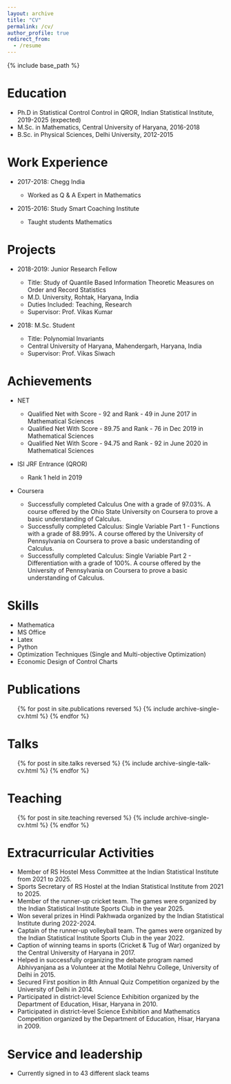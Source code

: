 ```yaml
---
layout: archive
title: "CV"
permalink: /cv/
author_profile: true
redirect_from:
  - /resume
---
```


{% include base_path %}

Education
======
* Ph.D in Statistical Control Control in  QROR, Indian Statistical Institute, 2019-2025 (expected)
* M.Sc. in Mathematics, Central University of Haryana, 2016-2018
* B.Sc. in Physical Sciences, Delhi University, 2012-2015

Work Experience
======
* 2017-2018: Chegg India
  * Worked as Q & A Expert in Mathematics

* 2015-2016: Study Smart Coaching Institute
  * Taught students Mathematics

Projects
=====
* 2018-2019: Junior Research Fellow
  * Title: Study of Quantile Based Information Theoretic Measures on Order and Record Statistics
  * M.D. University, Rohtak, Haryana, India
  * Duties Included: Teaching, Research
  * Supervisor: Prof. Vikas Kumar

* 2018: M.Sc. Student
  * Title: Polynomial Invariants
  * Central University of Haryana, Mahendergarh, Haryana, India
  * Supervisor: Prof. Vikas Siwach

Achievements
=====
* NET 
  * Qualified Net with Score - 92 and Rank - 49 in June 2017 in Mathematical Sciences
  * Qualified Net With Score - 89.75 and Rank - 76 in Dec 2019 in Mathematical Sciences
  * Qualified Net With Score - 94.75 and Rank - 92 in June 2020 in Mathematical Sciences

* ISI JRF Entrance (QROR)
  * Rank 1 held in 2019

* Coursera
  * Successfully completed Calculus One with a grade of 97.03%. A course offered by the Ohio State University on Coursera to prove a basic understanding of Calculus.
  * Successfully completed Calculus: Single Variable Part 1 - Functions with a grade of 88.99%. A course offered by the University of Pennsylvania on Coursera to prove a basic understanding of Calculus.
  * Successfully completed Calculus: Single Variable Part 2 - Differentiation with a grade of 100%. A course offered by the University of Pennsylvania on Coursera to prove a basic understanding of Calculus.

Skills
======
* Mathematica
* MS Office
* Latex
* Python
* Optimization Techniques (Single and Multi-objective Optimization)
* Economic Design of Control Charts

Publications
======
  <ul>{% for post in site.publications reversed %}
    {% include archive-single-cv.html %}
  {% endfor %}</ul>
  
Talks
======
  <ul>{% for post in site.talks reversed %}
    {% include archive-single-talk-cv.html  %}
  {% endfor %}</ul>
  
Teaching
======
  <ul>{% for post in site.teaching reversed %}
    {% include archive-single-cv.html %}
  {% endfor %}</ul>
  
Extracurricular Activities
=====
* Member of RS Hostel Mess Committee at the Indian Statistical Institute from 2021 to 2025.
* Sports Secretary of RS Hostel at the Indian Statistical Institute from 2021 to 2025.
* Member of the runner-up cricket team. The games were organized by the Indian Statistical Institute Sports Club in the year 2025.
* Won several prizes in Hindi Pakhwada organized by the Indian Statistical Institute during 2022-2024.
* Captain of the runner-up volleyball team. The games were organized by the Indian Statistical Institute Sports Club in the year 2022.
* Caption of winning teams in sports (Cricket & Tug of War) organized by the Central University of Haryana in 2017.
*  Helped in successfully organizing the debate program named Abhivyanjana as a Volunteer at the Motilal Nehru College, University of Delhi in 2015.
* Secured First position in 8th Annual Quiz Competition organized by the University of Delhi in 2014.
* Participated in district-level Science Exhibition organized by the Department of Education, Hisar, Haryana in 2010.
* Participated in district-level Science Exhibition and Mathematics Competition organized by the Department of Education, Hisar, Haryana in 2009.

Service and leadership
======
* Currently signed in to 43 different slack teams
